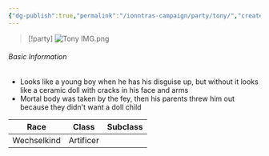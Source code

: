 ```yaml
---
{"dg-publish":true,"permalink":"/ionntras-campaign/party/tony/","created":"","updated":""}
---
```



> [!party]
> ![Tony IMG.png](/img/user/z_Assets/Tony%20IMG.png)

###### Basic Information 
- Looks like a young boy when he has his disguise up, but without it looks like a ceramic doll with cracks in his face and arms 
- Mortal body was taken by the fey, then his parents threw him out because they didn't want a doll child

| **Race** | **Class** | **Subclass** |
| -------- | --------- | ------------ |
| Wechselkind    | Artificer    |  |